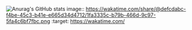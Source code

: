 
![Anurag's GitHub stats](https://github-readme-stats.vercel.app/api?username=Dexshine&show_icons=true&theme=dracula)
image:: https://wakatime.com/share/@defcdabc-f4be-45c3-b41e-e665d34d4712/1fa3335c-b79b-466d-9c97-5fa4c6bf7fbc.png
 :target: https://wakatime.com/

